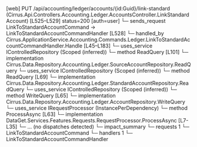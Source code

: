 [web] PUT /api/accounting/ledger/accounts/{id:Guid}/link-standard  (Cirrus.Api.Controllers.Accounting.Ledger.AccountsController.LinkStandardAccount)  [L525–L529] status=200 [auth=user]
  └─ sends_request LinkToStandardAccountCommand -> LinkToStandardAccountCommandHandler [L528]
    └─ handled_by Cirrus.ApplicationService.Accounting.Commands.Ledger.LinkToStandardAccountCommandHandler.Handle [L45–L183]
      └─ uses_service IControlledRepository<SourceAccount> (Scoped (inferred))
        └─ method ReadQuery [L101]
          └─ implementation Cirrus.Data.Repository.Accounting.Ledger.SourceAccountRepository.ReadQuery
      └─ uses_service IControlledRepository<StandardAccount> (Scoped (inferred))
        └─ method ReadQuery [L69]
          └─ implementation Cirrus.Data.Repository.Accounting.Ledger.StandardAccountRepository.ReadQuery
      └─ uses_service IControlledRepository<Account> (Scoped (inferred))
        └─ method WriteQuery [L65]
          └─ implementation Cirrus.Data.Repository.Accounting.Ledger.AccountRepository.WriteQuery
      └─ uses_service IRequestProcessor (InstancePerDependency)
        └─ method ProcessAsync [L63]
          └─ implementation DataGet.Services.Features.Requests.RequestProcessor.ProcessAsync [L7-L35]
            └─ ... (no dispatches detected)
  └─ impact_summary
    └─ requests 1
      └─ LinkToStandardAccountCommand
    └─ handlers 1
      └─ LinkToStandardAccountCommandHandler

